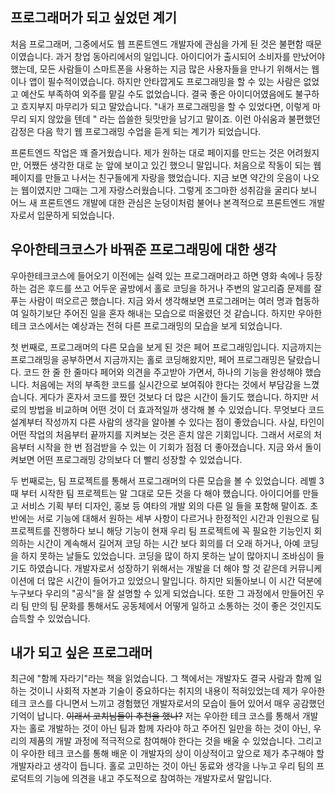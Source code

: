 ## 프로그래머가 되고 싶었던 계기

처음 프로그래머, 그중에서도 웹 프론트엔드 개발자에 관심을 가게 된 것은 불편함 때문이였습니다.
과거 창업 동아리에서의 일입니다. 아이디어가 출시되어 소비자를 만났어야 했는데, 모든 사람들이 스마트폰을 사용하는 지금 많은 사용자들을 만나기 위해서는 웹이나 앱이 필수적이였습니다. 하지만 안타깝게도 프로그래밍을 할 수 있는 사람은 없었고 예산도 부족하여 외주를 맡길 수도 없었습니다. 결국 좋은 아이디어였음에도 불구하고 흐지부지 마무리가 되고 말았습니다. "내가 프로그래밍을 할 수 있었다면, 이렇게 마무리 되지 않았을 텐데 " 라는 씁쓸한 뒷맛만을 남기고 말이죠. 이런 아쉬움과 불편했던 감정은 다음 학기 웹 프로그래밍 수업을 듣게 되는 계기가 되었습니다.

프론트엔드 작업은 꽤 즐거웠습니다. 제가 원하는 대로 페이지를 만드는 것은 어려웠지만, 어쨌든 생각한 대로 눈 앞에 보이고 있긴 했으니 말입니다. 처음으로 작동이 되는 웹 페이지를 만들고 나서는 친구들에게 자랑을 했었습니다. 지금 보면 약간의 웃음이 나오는 웹이였지만 그때는 그게 자랑스러웠습니다. 그렇게 조그마한 성취감을 굴리다 보니 어느 새 프론트엔드 개발에 대한 관심은 눈덩이처럼 불어나 본격적으로 프론트엔드 개발자로서 입문하게 되었습니다.

## 우아한테크코스가 바꿔준 프로그래밍에 대한 생각

우아한테크코스에 들어오기 이전에는 실력 있는 프로그래머라고 하면 영화 속에나 등장하는 검은 후드를 쓰고 어두운 골방에서 홀로 코딩을 하거나 주변의 알고리즘 문제를 잘 푸는 사람이 떠오르곤 했습니다. 지금 와서 생각해보면 프로그래머는 여러 명과 협동하여 일하기보단 주어진 일을 혼자 해내는 모습으로 떠올렸던 것 같습니다. 하지만 우아한 테크 코스에서는 예상과는 전혀 다른 프로그래밍의 모습을 보게 되었습니다.

첫 번째로, 프로그래머의 다른 모습을 보게 된 것은 페어 프로그래밍입니다. 지금까지는 프로그래밍을 공부하면서 지금까지는 홀로 코딩해왔지만, 페어 프로그래밍은 달랐습니다. 코드 한 줄 한 줄마다 페어와 의견을 주고받아 가면서, 하나의 기능을 완성해야 했습니다. 처음에는 저의 부족한 코드를 실시간으로 보여줘야 한다는 것에서 부담감을 느꼈습니다. 게다가 혼자서 코드를 짰던 것보다 더 많은 시간이 들기도 했습니다. 하지만 서로의 방법을 비교하며 어떤 것이 더 효과적일까 생각해 볼 수 있었습니다. 무엇보다 코드 설계부터 작성까지 다른 사람의 생각을 알아볼 수 있다는 점이 좋았습니다. 사실, 타인이 어떤 작업의 처음부터 끝까지를 지켜보는 것은 흔치 않은 기회입니다. 그래서 서로의 처음부터 시작을 한 번 점검받을 수 있는 이 기회가 점점 더 좋아졌습니다. 지금 와서 돌이켜보면 어떤 프로그래밍 강의보다 더 빨리 성장할 수 있었습니다.

두 번째로는, 팀 프로젝트를 통해서 프로그래머의 다른 모습을 볼 수 있었습니다.
레벨 3때 부터 시작한 팀 프로젝트는 말 그대로 모든 것을 다 해야 했습니다. 아이디어를 만들고 서비스 기획 부터 디자인, 홍보 등 여타의 개발 외의 다른 일 들을 포함해 말이죠. 초반에는 서로 기능에 대해서 원하는 세부 사항이 다르거나 한정적인 시간과 인원으로 팀 프로젝트를 진행하다 보니 해당 기능이 현재 우리 팀 프로젝트에 꼭 필요한 기능인지 회의하는 시간이 계속해서 길어져 코딩 하는 시간 보다 회의를 더 오래 하거나, 아예 코딩을 하지 못하는 날들도 있었습니다. 코딩을 많이 하지 못하는 날이 많아지니 조바심이 들기도 하였습니다. 개발자로서 성장하기 위해서는 개발을 더 해야 할 것 같은데 커뮤니케이션에 더 많은 시간이 들어가고 있었으니 말입니다. 하지만 되돌아보니 이 시간 덕분에 누구보다 우리의 "공식"을 잘 설명할 수 있게 되었습니다. 또한 그 과정에서 만들어진 우리 팀 만의 팀 문화를 통해서도 공동체에서 어떻게 일하고 소통하는 것이 좋은 것인지도 습득할 수 있었습니다.

## 내가 되고 싶은 프로그래머

최근에 "함께 자라기"라는 책을 읽었습니다. 그 책에서는 개발자도 결국 사람과 함께 일하는 것이니 사회적 자본과 기술이 중요하다는 취지의 내용이 적혀있었는데 제가 우아한 테크 코스를 다니면서 느끼고 경험했던 개발자로서의 모습이 들어 있어서 매우 공감했던 기억이 납니다. ~~이래서 코치님들이 추천을 했나?~~ 저는 우아한 테크 코스를 통해서 개발자는 홀로 개발하는 것이 아닌 팀과 함께 자라야 하고
주어진 일만을 하는 것이 아닌, 우리의 제품의 개발 과정에 적극적으로 참여해야 한다는 것을 배울 수 있었습니다. 그리고 이 우아한 테크 코스를 통해 배운 이 개발자의 상이 이상적이고 앞으로 제가 추구해야 할 개발자라고 생각이 듭니다.
홀로 고민하는 것이 아닌 동료와 생각을 나누고 우리 팀의 프로덕트의 기능에 의견을 내고 주도적으로 참여하는 개발자로서 말입니다.
